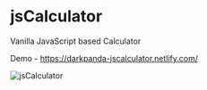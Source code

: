 # jsCalculator
Vanilla JavaScript based Calculator

Demo - https://darkpanda-jscalculator.netlify.com/


![jsCalculator](https://repository-images.githubusercontent.com/194898904/62828600-2091-11eb-8fe0-c361d2ab9232)
